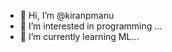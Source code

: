 - 👋 Hi, I’m @kiranpmanu
- 👀 I’m interested in programming ...
- 🌱 I’m currently learning ML...

<!---
kiranpmanu/kiranpmanu is a ✨ special ✨ repository because its `README.md` (this file) appears on your GitHub profile.
You can click the Preview link to take a look at your changes.
--->
